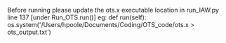 
Before running please update the ots.x executable location in run_IAW.py line 137 [under Run_OTS.run()] eg:
def run(self):
    os.system('/Users/hpoole/Documents/Coding/OTS_code/ots.x > ots_output.txt')
